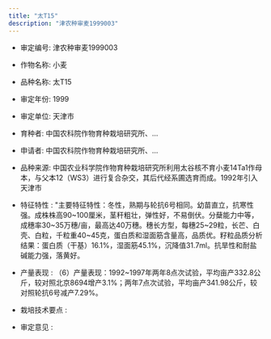 ```yaml
---
title: "太T15"
description: "津农种审麦1999003"
---
```

* 审定编号:  津农种审麦1999003

*  作物名称:  小麦

*  品种名称:  太T15

*  审定年份:  1999

*  审定单位:  天津市

* 育种者:  中国农科院作物育种栽培研究所、...

*  申请者:  中国农科院作物育种栽培研究所、...

*  品种来源:  中国农业科学院作物育种栽培研究所利用太谷核不育小麦14Ta1作母本，与父本12（WS3）进行复合杂交，其后代经系圃选育而成。1992年引入天津市

*  特征特性 : 
"主要特征特性：冬性，熟期与轮抗6号相同。幼苗直立，抗寒性强。成株株高90~100厘米，茎秆粗壮，弹性好，不易倒伏。分蘖能力中等，成穗率30~35万穗/亩，最高达40万穗。穗长方型，每穗25~29粒，长芒、白壳、白粒，千粒重40~45克，蛋白质和湿面筋含量高，品质优。籽粒品质分析结果：蛋白质（干基）16.1%，湿面筋45.1%，沉降值31.7ml。抗旱性和耐盐碱能力强，落黄好。
 
*  产量表现 : 
（6）产量表现：1992~1997年两年8点次试验，平均亩产332.8公斤，较对照北京8694增产3.1%；两年7点次试验，平均亩产341.98公斤，较对照轮抗6号减产7.29%。

*  栽培技术要点 : 


*  审定意见 : 

